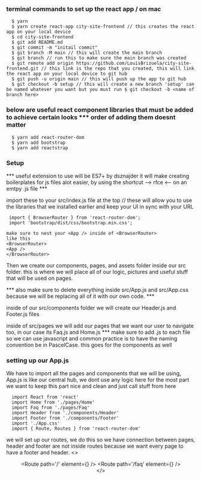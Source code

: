 ### terminal commands to set up the react app / on mac ###

      $ yarn
      $ yarn create react-app city-site-frontend // this creates the react app on your local device 
      $ cd city-site-frontend
      $ git add README.md
      $ git commit -m "initail commit"
      $ git branch -M main // this will create the main branch
      $ git branch // run this to make sure the main branch was created 
      $ git remote add origin https://github.com/LouisBrizuela/city-site-frontend.git // this link is the repo that you created, this will link the react app on your local device to git hub
      $ git push -u origin main // this will push up the app to git hub
      $ git checkout -b setup // this will create a new branch 'setup' can be named whatever you want but you must run $ git checkout -b <name of branch here>
   ### below are useful react component libraries that must be added to achieve certain looks *** order of adding them doesnt matter ###
      $ yarn add react-router-dom 
      $ yarn add bootstrap
      $ yarn add reactstrap

   ### Setup ###
   *** useful extension to use will be ES7+ by dsznajder it will make creating boilerplates for js files alot easier, by using the shortcut --> rfce <-- on an emtpy .js file ***

  import these to your src/index.js file at the top // these will allow you to use the libraries that we installed earlier and keep your UI in sync with your URL

     import { BrowserRouter } from 'react-router-dom';
     import 'bootstrap/dist/css/bootstrap.min.css';

    make sure to nest your <App /> inside of <BrowserRouter>
    like this
    <BrowserRouter>
    <App />
    </BrowserRouter>
    
  Then we create our components, pages, and assets folder inside our src folder. this is where we will place all of our logic, pictures and useful stuff that will be used on pages.
    
  *** also make sure to delete everything inside src/App.js and src/App.css because we will be replacing all of it with our own code. ***

  inside of our src/components folder we will create our Header.js and Footer.js files

  inside of src/pages we will add our pages that we want our user to navigate too, in our case its Faq.js and Home.js *** make sure to add .js to each file so we can use javascript and common practice is to have the naming convention be in PascelCase. this goes for the components as well

### setting up our App.js ###
  We have to import all the pages and components that we will be using, App.js is like our central hub, we dont use any logic here for the most part we want to keep this part nice and clean and just call stuff from here

      import React from 'react'
      import Home from './pages/Home'
      import Faq from './pages/Faq'
      import Header from './components/Header'
      import Footer from './components/Footer'
      import './App.css'
      import { Route, Routes } from 'react-router-dom' 

  we will set up our routes, we do this so we have connection between pages, header and footer are not inside routes because we want every page to have a footer and header.
    <>
      <Header />
      <Routes>
        <Route path='/' element={<Home />} />
        <Route path='/faq' element={<Faq />} />
      </Routes>
      <Footer />
    </>